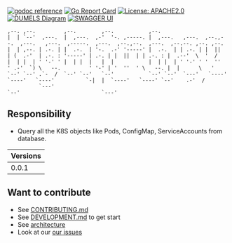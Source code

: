 [![godoc reference](https://img.shields.io/badge/godoc-reference-blue.svg)](https://pkg.go.dev/github.com/klovercloud-ci-cd/light-house-query)
[![Go Report Card](https://goreportcard.com/badge/github.com/klovercloud-ci-cd/light-house-query)](https://goreportcard.com/report/github.com/klovercloud-ci-cd/light-house-query)
[![License: APACHE2.0](https://img.shields.io/badge/License-apache2.0-green.svg)](https://opensource.org/licenses/Apache-2.0)
[![DUMELS Diagram](https://www.dumels.com/api/v1/badge/b426b293-faec-489d-ab25-7a2cbb7d62d5)](https://www.dumels.com/diagram/b426b293-faec-489d-ab25-7a2cbb7d62d5)
[![SWAGGER UI](https://img.shields.io/badge/swagger-api-green)](https://klovercloud-ci-cd.github.io/light-house-query/)

```
,--. ,--.         ,--.        ,--.           ,--.                                                                                          
|  | `--'  ,---.  |  ,---.  ,-'  '-. ,-----. |  ,---.   ,---.  ,--.,--.  ,---.   ,---.  ,-----.  ,---.  ,--.,--.  ,---.  ,--.--. ,--. ,--. 
|  | ,--. | .-. | |  .-.  | '-.  .-' '-----' |  .-.  | | .-. | |  ||  | (  .-'  | .-. : '-----' | .-. | |  ||  | | .-. : |  .--'  \  '  /  
|  | |  | ' '-' ' |  | |  |   |  |           |  | |  | ' '-' ' '  ''  ' .-'  `) \   --.         ' '-' | '  ''  ' \   --. |  |      \   '   
`--' `--' .`-  /  `--' `--'   `--'           `--' `--'  `---'   `----'  `----'   `----'          `-|  |  `----'   `----' `--'    .-'  /    
          `---'                                                                                    `--'                          `---'     
```

## Responsibility
- Query all the K8S objects like Pods, ConfigMap, ServiceAccounts from database.



| Versions | 
|----------|
| 0.0.1    |

## Want to contribute

- See [CONTRIBUTING.md](markdownfiles/CONTRIBUTING.md)
- See [DEVELOPMENT.md](markdownfiles/DEVELOPMENT.md) to get start
- See [architecture](https://github.com/klovercloud-ci-cd/architecture)
- Look at our
  [our issues](https://github.com/klovercloud-ci-cd/light-house-query/issues)